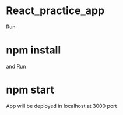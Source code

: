 # React_practice_app


Run
# npm install 
and
Run
# npm start
 
 App will be deployed in localhost at 3000 port
